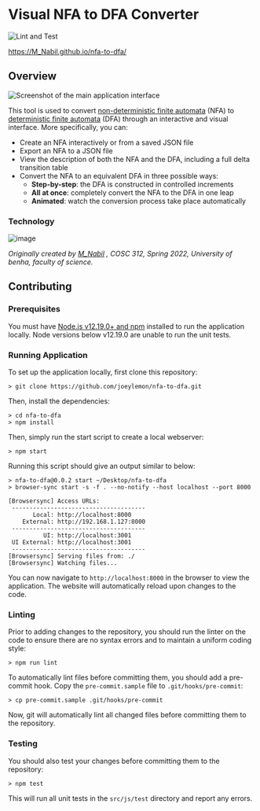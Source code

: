 # Visual NFA to DFA Converter
![Lint and Test](https://github.com/joeylemon/nfa-to-dfa/workflows/Lint%20and%20Test/badge.svg)

https://M_Nabil.github.io/nfa-to-dfa/

## Overview

<img alt="Screenshot of the main application interface" src="https://user-images.githubusercontent.com/8845512/125208072-67ba5500-e25e-11eb-8b6e-c798ece6caf1.png">

This tool is used to convert [non-deterministic finite automata](https://en.wikipedia.org/wiki/Nondeterministic_finite_automaton) (NFA) to [deterministic finite automata](https://en.wikipedia.org/wiki/Deterministic_finite_automaton) (DFA) through an interactive and visual interface. More specifically, you can:
- Create an NFA interactively or from a saved JSON file
- Export an NFA to a JSON file
- View the description of both the NFA and the DFA, including a full delta transition table
- Convert the NFA to an equivalent DFA in three possible ways:
    - **Step-by-step**: the DFA is constructed in controlled increments
    - **All at once**: completely convert the NFA to the DFA in one leap
    - **Animated**: watch the conversion process take place automatically

### Technology

![image](https://user-images.githubusercontent.com/8845512/121960347-f907db80-cd33-11eb-9ec1-f249496ae452.png)

_Originally created by [M_Nabil](https://github.com/Mohamed-Nabil-0) , COSC 312, Spring 2022, University of benha, faculty of science._

## Contributing

### Prerequisites

You must have [Node.js v12.19.0+ and npm](https://nodejs.org/en/) installed to run the application locally. Node versions below v12.19.0 are unable to run the unit tests.

### Running Application

To set up the application locally, first clone this repository:
```shell
> git clone https://github.com/joeylemon/nfa-to-dfa.git
```

Then, install the dependencies:
```shell
> cd nfa-to-dfa
> npm install
```

Then, simply run the start script to create a local webserver:
```shell
> npm start
```

Running this script should give an output similar to below:
```shell
> nfa-to-dfa@0.0.2 start ~/Desktop/nfa-to-dfa
> browser-sync start -s -f . --no-notify --host localhost --port 8000

[Browsersync] Access URLs:
 --------------------------------------
       Local: http://localhost:8000
    External: http://192.168.1.127:8000
 --------------------------------------
          UI: http://localhost:3001
 UI External: http://localhost:3001
 --------------------------------------
[Browsersync] Serving files from: ./
[Browsersync] Watching files...
```

You can now navigate to `http://localhost:8000` in the browser to view the application. The website will automatically reload upon changes to the code.

### Linting
Prior to adding changes to the repository, you should run the linter on the code to ensure there are no syntax errors and to maintain a uniform coding style:
```shell
> npm run lint
```

To automatically lint files before committing them, you should add a pre-commit hook. Copy the `pre-commit.sample` file to `.git/hooks/pre-commit`:
```shell
> cp pre-commit.sample .git/hooks/pre-commit
```

Now, git will automatically lint all changed files before committing them to the repository.

### Testing
You should also test your changes before committing them to the repository:
```shell
> npm test
```

This will run all unit tests in the `src/js/test` directory and report any errors.
